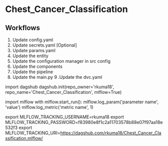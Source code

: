 # Chest_Cancer_Classification

## Workflows

1. Update config.yaml
2. Update secrets.yaml [Optional]
3. Update params.yaml
4. Update the entity
5. Update the configuration manager in src config
6. Update the components
7. Update the pipeline
8. Update the main.py
9 .Update the dvc.yaml



import dagshub
dagshub.init(repo_owner='rkuma18', repo_name='Chest_Cancer_Classification', mlflow=True)

import mlflow
with mlflow.start_run():
  mlflow.log_param('parameter name', 'value')
  mlflow.log_metric('metric name', 1)



export MLFLOW_TRACKING_USERNAME=rkuma18
export MLFLOW_TRACKING_PASSWORD=f83980e8f1c2a11703578b88e07f97aa18e532f3
export MLFLOW_TRACKING_URI=https://dagshub.com/rkuma18/Chest_Cancer_Classification.mlflow/